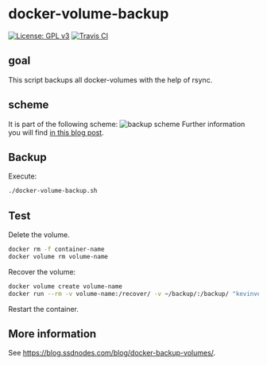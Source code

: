 # docker-volume-backup
[![License: GPL v3](https://img.shields.io/badge/License-GPL%20v3-blue.svg)](./LICENSE.txt) [![Travis CI](https://travis-ci.org/kevinveenbirkenbach/docker-volume-backup.svg?branch=master)](https://travis-ci.org/kevinveenbirkenbach/docker-volume-backup)

## goal
This script backups all docker-volumes with the help of rsync.

## scheme
It is part of the following scheme:
![backup scheme](https://www.veen.world/wp-content/uploads/2020/12/server-backup-768x567.jpg)
Further information you will find [in this blog post](https://www.veen.world/2020/12/26/how-i-backup-dedicated-root-servers/).

## Backup
Execute:

```bash
./docker-volume-backup.sh
```

## Test
Delete the volume.

```bash
docker rm -f container-name
docker volume rm volume-name
```

Recover the volume:

```bash
docker volume create volume-name
docker run --rm -v volume-name:/recover/ -v ~/backup/:/backup/ "kevinveenbirkenbach/alpine-rsync" sh -c "rsync -avv /backup/ /recover/"
```

Restart the container.

## More information
See https://blog.ssdnodes.com/blog/docker-backup-volumes/.
